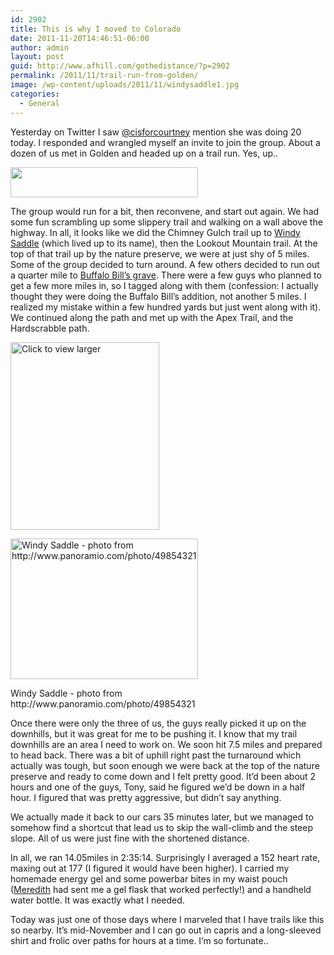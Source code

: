 ```yaml
---
id: 2902
title: This is why I moved to Colorado
date: 2011-11-20T14:46:51-06:00
author: admin
layout: post
guid: http://www.afhill.com/gothedistance/?p=2902
permalink: /2011/11/trail-run-from-golden/
image: /wp-content/uploads/2011/11/windysaddle1.jpg
categories:
  - General
---
```

Yesterday on Twitter I saw [@cisforcourtney](http://twitter.com/cisforcourtney) mention she was doing 20 today. I responded and wrangled myself an invite to join the group. About a dozen of us met in Golden and headed up on a trail run. Yes, up..

[<img src="http://www.afhill.com/gothedistance/wp-content/uploads/2011/11/chimney-300x48.png" alt="" title="chimney" width="300" height="48" class="alignnone size-medium wp-image-2903" />](http://www.afhill.com/gothedistance/wp-content/uploads/2011/11/chimney.png)

The group would run for a bit, then reconvene, and start out again. We had some fun scrambling up some slippery trail and walking on a wall above the highway. In all, it looks like we did the Chimney Gulch trail up to [Windy Saddle](http://jeffco.us/openspace/openspace_T56_R58.htm) (which lived up to its name), then the Lookout Mountain trail. At the top of that trail up by the nature preserve, we were at just shy of 5 miles. Some of the group decided to turn around. A few others decided to run out a quarter mile to [Buffalo Bill&#8217;s grave](http://www.buffalobill.org/). There were a few guys who planned to get a few more miles in, so I tagged along with them (confession: I actually thought they were doing the Buffalo Bill&#8217;s addition, not another 5 miles. I realized my mistake within a few hundred yards but just went along with it). We continued along the path and met up with the Apex Trail, and the Hardscrabble path.

[<img src="http://www.afhill.com/gothedistance/wp-content/uploads/2011/11/chimneygulchmap-238x300.png" alt="Click to view larger" title="Click to view larger" width="238" height="300" class="alignnone size-medium wp-image-2904" />](http://www.afhill.com/gothedistance/wp-content/uploads/2011/11/chimneygulchmap.png)

<div id="attachment_2906" style="width: 310px" class="wp-caption alignnone">
  <a href="http://www.afhill.com/gothedistance/wp-content/uploads/2011/11/windysaddle.jpg"><img aria-describedby="caption-attachment-2906" src="http://www.afhill.com/gothedistance/wp-content/uploads/2011/11/windysaddle-300x225.jpg" alt="Windy Saddle - photo from http://www.panoramio.com/photo/49854321" title="Windy Saddle - photo from http://www.panoramio.com/photo/49854321" width="300" height="225" class="size-medium wp-image-2906" /></a>
  
  <p id="caption-attachment-2906" class="wp-caption-text">
    Windy Saddle - photo from http://www.panoramio.com/photo/49854321
  </p>
</div>

Once there were only the three of us, the guys really picked it up on the downhills, but it was great for me to be pushing it. I know that my trail downhills are an area I need to work on. We soon hit 7.5 miles and prepared to head back. There was a bit of uphill right past the turnaround which actually was tough, but soon enough we were back at the top of the nature preserve and ready to come down and I felt pretty good. It&#8217;d been about 2 hours and one of the guys, Tony, said he figured we&#8217;d be down in a half hour. I figured that was pretty aggressive, but didn&#8217;t say anything. 

We actually made it back to our cars 35 minutes later, but we managed to somehow find a shortcut that lead us to skip the wall-climb and the steep slope. All of us were just fine with the shortened distance.

In all, we ran 14.05miles in 2:35:14. Surprisingly I averaged a 152 heart rate, maxing out at 177 (I figured it would have been higher). I carried my homemade energy gel and some powerbar bites in my waist pouch ([Meredith](http://meredithrunningworld.blogspot.com/) had sent me a gel flask that worked perfectly!) and a handheld water bottle. It was exactly what I needed. 

Today was just one of those days where I marveled that I have trails like this so nearby. It&#8217;s mid-November and I can go out in capris and a long-sleeved shirt and frolic over paths for hours at a time. I&#8217;m so fortunate..